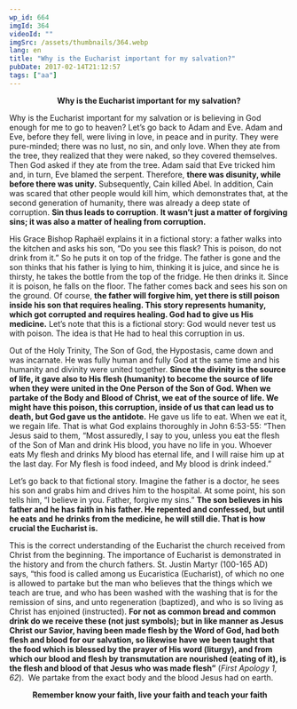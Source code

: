```yaml
---
wp_id: 664
imgId: 364
videoId: ""
imgSrc: /assets/thumbnails/364.webp
lang: en
title: "Why is the Eucharist important for my salvation?"
pubDate: 2017-02-14T21:12:57
tags: ["aa"]
---
```


<p style="text-align: center;"><strong>Why is the Eucharist important for my salvation?</strong></p>
<p style="text-align: left;">Why is the Eucharist important for my salvation or is believing in God enough for me to go to heaven? Let’s go back to Adam and Eve. Adam and Eve, before they fell, were living in love, in peace and in purity. They were pure-minded; there was no lust, no sin, and only love. When they ate from the tree, they realized that they were naked, so they covered themselves. Then God asked if they ate from the tree. Adam said that Eve tricked him and, in turn, Eve blamed the serpent. Therefore, <strong>there was disunity, while before there was unity.</strong> Subsequently, Cain killed Abel. In addition, Cain was scared that other people would kill him, which demonstrates that, at the second generation of humanity, there was already a deep state of corruption. <strong>Sin thus leads to corruption</strong>. <strong>It wasn&#8217;t just a matter of forgiving sins; it was also a matter of healing from corruption.</strong></p>
<p>His Grace Bishop Raphaël explains it in a fictional story: a father walks into the kitchen and asks his son, &#8220;Do you see this flask? This is poison, do not drink from it.&#8221; So he puts it on top of the fridge. The father is gone and the son thinks that his father is lying to him, thinking it is juice, and since he is thirsty, he takes the bottle from the top of the fridge. He then drinks it. Since it is poison, he falls on the floor. The father comes back and sees his son on the ground. Of course, <strong>the father will forgive him, yet there is still poison inside his son that requires healing. This story represents humanity, which got corrupted and requires healing. God had to give us His medicine.</strong> Let&#8217;s note that this is a fictional story: God would never test us with poison. The idea is that He had to heal this corruption in us.</p>
<p>Out of the Holy Trinity, The Son of God, the Hypostasis, came down and was incarnate. He was fully human and fully God at the same time and his humanity and divinity were united together. <strong>Since the divinity is the source of life, it gave also to His flesh (humanity) to become the source of life when they were united in the One Person of the Son of God. When we partake of the Body and Blood of Christ, we eat of the source of life. We might have this poison, this corruption, inside of us that can lead us to death, but God gave us the antidote.</strong> He gave us life to eat. When we eat it, we regain life. That is what God explains thoroughly in John 6:53-55: “Then Jesus said to them, &#8220;Most assuredly, I say to you, unless you eat the flesh of the Son of Man and drink His blood, you have no life in you. Whoever eats My flesh and drinks My blood has eternal life, and I will raise him up at the last day. For My flesh is food indeed, and My blood is drink indeed.”</p>
<p>Let&#8217;s go back to that fictional story. Imagine the father is a doctor, he sees his son and grabs him and drives him to the hospital. At some point, his son tells him, &#8220;I believe in you. Father, forgive my sins.&#8221; <strong>The son believes in his father and he has faith in his father. He repented and confessed, but until he eats and he drinks from the medicine, he will still die. That is how crucial the Eucharist is.</strong></p>
<p>This is the correct understanding of the Eucharist the church received from Christ from the beginning. The importance of Eucharist is demonstrated in the history and from the church fathers. St. Justin Martyr (100-165 AD) says, &#8220;this food is called among us Eucaristica (Eucharist), of which no one is allowed to partake but the man who believes that the things which we teach are true, and who has been washed with the washing that is for the remission of sins, and unto regeneration (baptized), and who is so living as Christ has enjoined (instructed). <strong>For not as common bread and common drink do we receive these (not just symbols); but in like manner as Jesus Christ our Savior, having been made flesh by the Word of God, had both flesh and blood for our salvation, so likewise have we been taught that the food which is blessed by the prayer of His word (liturgy), and from which our blood and flesh by transmutation are nourished (eating of it), is the flesh and blood of that Jesus who was made flesh&#8221;</strong> (<em>First Apology 1, 62</em>).  We partake from the exact body and the blood Jesus had on earth.</p>
<p style="text-align: center;"><strong> </strong><strong>Remember know your faith, live your faith and teach your faith</strong></p>
<p>&nbsp;</p>
<p>&nbsp;</p>
<p>&nbsp;</p>
<p>&nbsp;</p>
